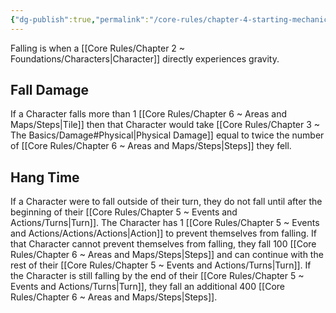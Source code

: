 ```yaml
---
{"dg-publish":true,"permalink":"/core-rules/chapter-4-starting-mechanics/falling/"}
---
```


Falling is when a [[Core Rules/Chapter 2 ~ Foundations/Characters\|Character]] directly experiences gravity.
## Fall Damage
If a Character falls more than 1 [[Core Rules/Chapter 6 ~ Areas and Maps/Steps\|Tile]] then that Character would take [[Core Rules/Chapter 3 ~ The Basics/Damage#Physical\|Physical Damage]] equal to twice the number of [[Core Rules/Chapter 6 ~ Areas and Maps/Steps\|Steps]] they fell.
## Hang Time
If a Character were to fall outside of their turn, they do not fall until after the beginning of their [[Core Rules/Chapter 5 ~ Events and Actions/Turns\|Turn]]. The Character has 1 [[Core Rules/Chapter 5 ~ Events and Actions/Actions/Actions\|Action]] to prevent themselves from falling.
If that Character cannot prevent themselves from falling, they fall 100 [[Core Rules/Chapter 6 ~ Areas and Maps/Steps\|Steps]] and can continue with the rest of their [[Core Rules/Chapter 5 ~ Events and Actions/Turns\|Turn]]. If the Character is still falling by the end of their [[Core Rules/Chapter 5 ~ Events and Actions/Turns\|Turn]], they fall an additional 400 [[Core Rules/Chapter 6 ~ Areas and Maps/Steps\|Steps]].

